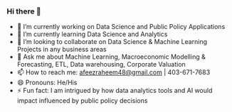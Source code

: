 ### Hi there 👋

- 🔭 I’m currently working on Data Science and Public Policy Applications
- 🌱 I’m currently learning Data Science and Analytics
- 👯 I’m looking to collaborate on Data Science & Machine Learning Projects in any business areas
- 💬 Ask me about Machine Learning, Macroeconomic Modelling & Forecasting, ETL, Data warehousing, Corporate Valuation
- 📫 How to reach me: afeezraheem48@gmail.com | 403-671-7683
- 😄 Pronouns: He/His
- ⚡ Fun fact: I am intrigued by how data analytics tools and AI would impact influenced by public policy decisions
